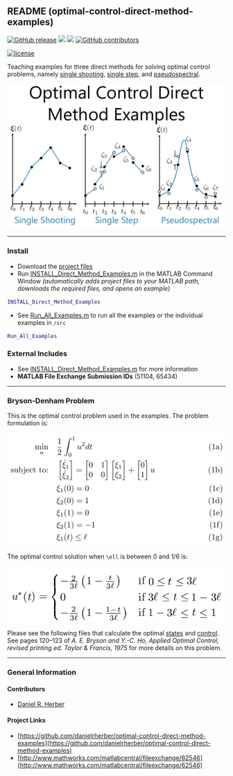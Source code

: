 ## README (optimal-control-direct-method-examples)

[![GitHub release](https://img.shields.io/github/release/danielrherber/optimal-control-direct-method-examples.svg)](https://github.com/danielrherber/optimal-control-direct-method-examples/releases/latest)
[![](https://img.shields.io/badge/language-matlab-EF963C.svg)](https://www.mathworks.com/products/matlab.html)
[![](https://img.shields.io/github/issues-raw/danielrherber/optimal-control-direct-method-examples.svg)](https://github.com/danielrherber/optimal-control-direct-method-examples/issues)
[![GitHub contributors](https://img.shields.io/github/contributors/danielrherber/optimal-control-direct-method-examples.svg)](https://github.com/danielrherber/optimal-control-direct-method-examples/graphs/contributors)

[![license](https://img.shields.io/github/license/danielrherber/optimal-control-direct-method-examples.svg)](https://github.com/danielrherber/optimal-control-direct-method-examples/blob/master/License)

Teaching examples for three direct methods for solving optimal control problems, namely [single shooting](src/Method_SingleShooting.m), [single step](src/Method_SingleStep.m), and [pseudospectral](src/Method_Pseudospectral.m).

![readme_image.svg](optional/readme_image.svg)

---
### Install
- Download the [project files](https://github.com/danielrherber/optimal-control-direct-method-examples/archive/master.zip)
- Run [INSTALL_Direct_Method_Examples.m](INSTALL_Direct_Method_Examples.m) in the MATLAB Command Window *(automatically adds project files to your MATLAB path, downloads the required files, and opens an example)*
```matlab
INSTALL_Direct_Method_Examples
```
- See [Run_All_Examples.m](src/Run_All_Examples.m) to run all the examples or the individual examples in `/src`
```matlab
Run_All_Examples
```

### External Includes
- See [INSTALL_Direct_Method_Examples.m](INSTALL_Direct_Method_Examples.m) for more information
- **MATLAB File Exchange Submission IDs** (51104, 65434)

---
### Bryson-Denham Problem

This is the optimal control problem used in the examples. The problem formulation is:

![bd_formulation.svg](src/bryson-denham/BrysonDenham_formulation.svg)

The optimal control solution when `\ell` is between 0 and 1/6 is:

![bd_solution.svg](src/bryson-denham/BrysonDenham_solution.svg)

Please see the following files that calculate the optimal [states](src/bryson-denham/BrysonDenham_Solution_States.m) and [control](src/bryson-denham/BrysonDenham_Solution_Control.m). See pages 120–123 of *A. E. Bryson and Y.-C. Ho, Applied Optimal Control, revised printing ed. Taylor & Francis, 1975* for more details on this problem.

---
### General Information

#### Contributors
- [Daniel R. Herber](https://github.com/danielrherber)

#### Project Links
- [https://github.com/danielrherber/optimal-control-direct-method-examples](https://github.com/danielrherber/optimal-control-direct-method-examples)
- [http://www.mathworks.com/matlabcentral/fileexchange/62546](http://www.mathworks.com/matlabcentral/fileexchange/62546)